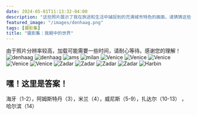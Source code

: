 ```yaml
---
date: 2024-05-01T11:13:32-04:00
description: "这些照片展示了我在旅途和生活中捕捉到的充满城市特色的画面，请猜猜这些是哪些城市吧！"
featured_image: "/images/denhaag.png"
tags: [摄影集]
title: "摄影集：我眼中的世界"
---
```

<!--more--> 
由于照片分辨率较高，加载可能需要一些时间，请耐心等待。感谢您的理解！
![denhaag](/images/DSCF2195.JPG)
![denhaag](/images/DSCF2228.JPG)
![ams](/images/DSCF3412.JPG)
![milan](/images/DSCF3552.JPG)
![Venice](/images/DSCF3597.JPG)
![Venice](/images/DSCF3617.JPG)
![Venice](/images/DSCF3631.JPG)
![Venice](/images/DSCF3636.JPG)
![Venice](/images/DSCF3640.JPG)
![Zadar](/images/DSCF3954.JPG)
![Zadar](/images/DSCF4056.JPG)
![Zadar](/images/DSCF4078.JPG)
![Zadar](/images/DSCF4083.JPG)
![Harbin](/images/DSCF0052.JPG)

## 嘿！这里是答案！
海牙（1-2），阿姆斯特丹（3），米兰（4），威尼斯（5-9），扎达尔（10-13） ，哈尔滨（14）
